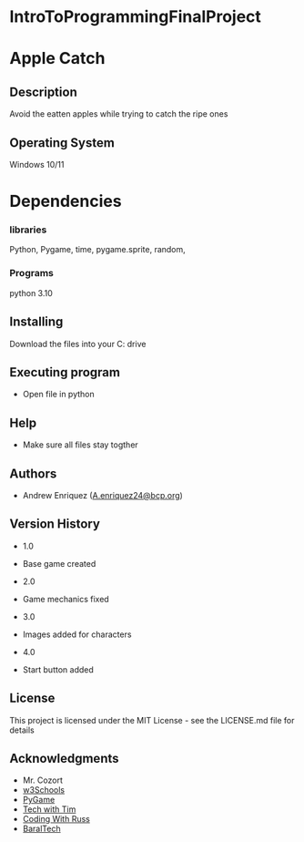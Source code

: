 # IntroToProgrammingFinalProject
# Apple Catch

## Description

Avoid the eatten apples while trying to catch the ripe ones

## Operating System
Windows 10/11

# Dependencies
### libraries
Python, Pygame, time, pygame.sprite, random, 

### Programs
python 3.10

## Installing

Download the files into your C: drive

## Executing program

* Open file in python 

## Help

* Make sure all files stay togther

## Authors

* Andrew Enriquez (A.enriquez24@bcp.org)

## Version History

* 1.0
- Base game created

* 2.0
- Game mechanics fixed

* 3.0
- Images added for characters

* 4.0
- Start button added

## License

This project is licensed under the MIT License - see the LICENSE.md file for details

## Acknowledgments

* Mr. Cozort
* [w3Schools](https://www.w3schools.com/python/default.asp)
* [PyGame](https://www.pygame.org/docs/)
* [Tech with Tim](https://www.youtube.com/watch?v=2BikxsbkuIU)
* [Coding With Russ](https://www.youtube.com/watch?v=Ulp1Kimblg0)
* [BaralTech](https://www.youtube.com/watch?v=GMBqjxcKogA)

